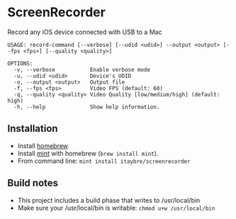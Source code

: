 # ScreenRecorder
Record any iOS device connected with USB to a Mac

```
USAGE: record-command [--verbose] [--udid <udid>] --output <output> [--fps <fps>] [--quality <quality>]

OPTIONS:
  -v, --verbose           Enable verbose mode
  -u, --udid <udid>       Device's UDID
  -o, --output <output>   Output file
  -f, --fps <fps>         Video FPS (default: 60)
  -q, --quality <quality> Video Quality [low/medium/high] (default: high)
  -h, --help              Show help information.
```

## Installation

* Install [homebrew](https://brew.sh).
* Install [mint](https://github.com/yonaskolb/Mint) with homebrew (`brew install mint`).
* From command line: `mint install itaybre/screenrecorder`

## Build notes

* This project includes a build phase that writes to /usr/local/bin
* Make sure your /usr/local/bin is writable: `chmod u+w /usr/local/bin`
